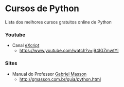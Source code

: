 # Cursos de Python
Lista dos melhores cursos gratuitos online de Python

### Youtube

* Canal [eXcript](https://www.youtube.com/channel/UCRu4BNG9k_BRUu-aCYJsgHg)
  * <https://www.youtube.com/watch?v=j94IGZmwtYI>



### Sites

* Manual do Professor [Gabriel Masson](http://gmasson.com.br/)
  * <http://gmasson.com.br/guia/python.html>


